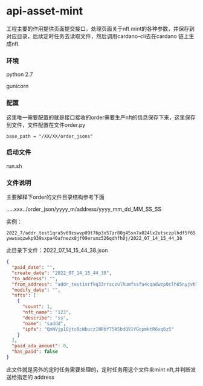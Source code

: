 # api-asset-mint



工程主要的作用提供页面提交接口，处理页面关于nft mint的各种参数，并保存到对应目录，后续定时任务去读取文件，然后调用cardano-cli去在cardano 链上生成nft.


### 环境



python 2.7

gunicorn 



### 配置

 这里唯一需要配置的就是接口接收的order需要生产nft的信息保存下来，这里保存到文件，文件配置在文件order.py

`base_path = "/XX/XX/order_jsons"`

### 启动文件

run.sh



### 文件说明

主要解释下order的文件目录结构参考下面

.....xxx../order_json/yyyy_m/address/yyyy_mm_dd_MM_SS_SS

实例：

```2022_7/addr_test1qra5v69zswvp09t76p3x57zr80g45sn7a024lx2utsczplhdf5f65ywwsaqzwkp939sxpa40afnezx8jf09ersmz526qdhfh0j/2022_07_14_15_44_38```

此目录下文件：2022_07_14_15_44_38.json

```json 
{
  "paid_date": "",
  "create_date": "2022_07_14_15_44_38",
  "to_address": "",
  "from_address": "addr_test1vrfkq33rrsczulhumfssfa4cqadwzp0clh85nyjvhl0eysglfdkvs",
  "modify_date": "",
  "nfts": [
    {
      "count": 1,
      "nft_name": "123",
      "describe": "ss",
      "name": "saddd",
      "ipfs": "QmNVjp1Gjtc8cWbucz1NRbY75A5bdQV1YGcpmktR6xq6z5"
    }
  ],
  "paid_ada_amount": 0,
  "has_paid": false
}
```



 此文件就是另外的定时任务需要处理的，定时任务用这个文件来mint nft,并判断发送给指定的 address



